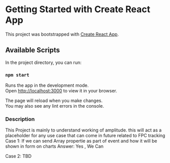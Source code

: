 # Getting Started with Create React App

This project was bootstrapped with [Create React App](https://github.com/facebook/create-react-app).

## Available Scripts

In the project directory, you can run:

### `npm start`

Runs the app in the development mode.\
Open [http://localhost:3000](http://localhost:3000) to view it in your browser.

The page will reload when you make changes.\
You may also see any lint errors in the console.

### Description

This Project is mainly to understand working of amplitude. this will act as a placeholder for any use case that can come in future related to FPC tracking
Case 1: If we can send Array propertie as part of event and how it will be shown in form on charts
Answer: Yes , We Can

Case 2: TBD
